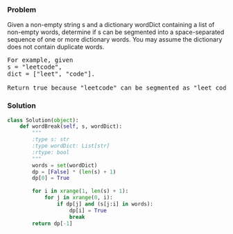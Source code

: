 ### Problem
Given a non-empty string s and a dictionary wordDict containing a list of non-empty words, determine if s can be segmented into a space-separated sequence of one or more dictionary words. You may assume the dictionary does not contain duplicate words.
<pre>
For example, given
s = "leetcode",
dict = ["leet", "code"].

Return true because "leetcode" can be segmented as "leet code".
</pre>
### Solution
```python
class Solution(object):
    def wordBreak(self, s, wordDict):
        """
        :type s: str
        :type wordDict: List[str]
        :rtype: bool
        """
        words = set(wordDict)
        dp = [False] * (len(s) + 1)
        dp[0] = True
        
        for i in xrange(1, len(s) + 1):
            for j in xrange(0, i):
                if dp[j] and (s[j:i] in words):
                    dp[i] = True
                    break
        return dp[-1]
```